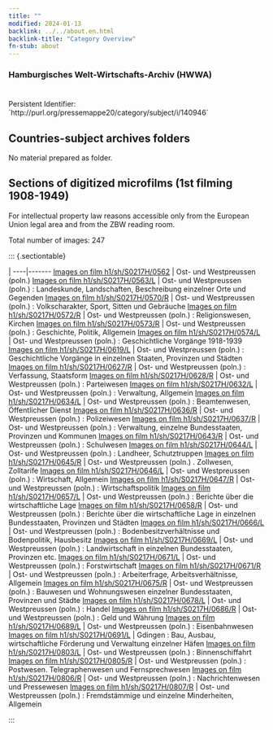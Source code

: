 ```yaml
---
title: ""
modified: 2024-01-13
backlink: ../../about.en.html
backlink-title: "Category Overview"
fn-stub: about
---
```


### Hamburgisches Welt-Wirtschafts-Archiv (HWWA)

# 

<div class="hint">Persistent Identifier: `http://purl.org/pressemappe20/category/subject/i/140946`</div>







## Countries-subject archives folders





No material prepared as folder.



<a id="filmsections" />

## Sections of digitized microfilms (1st filming 1908-1949)

<p>For intellectual property law reasons accessible only from the European Union legal area and from the ZBW reading room.</p>



<p>Total number of images: 247</p>




::: {.sectiontable}

 | 
----|-------
<a class="btn" href="https://pm20.zbw.eu/film/h1/sh/S0217H/0562" rel="nofollow">Images on film h1/sh/S0217H/0562</a> | Ost- und Westpreussen (poln.)
<a class="btn" href="https://pm20.zbw.eu/film/h1/sh/S0217H/0563/L" rel="nofollow">Images on film h1/sh/S0217H/0563/L</a> | Ost- und Westpreussen (poln.) : Landeskunde, Landschaften, Beschreibung einzelner Orte und Gegenden
<a class="btn" href="https://pm20.zbw.eu/film/h1/sh/S0217H/0570/R" rel="nofollow">Images on film h1/sh/S0217H/0570/R</a> | Ost- und Westpreussen (poln.) : Volkscharakter, Sport, Sitten und Gebräuche
<a class="btn" href="https://pm20.zbw.eu/film/h1/sh/S0217H/0572/R" rel="nofollow">Images on film h1/sh/S0217H/0572/R</a> | Ost- und Westpreussen (poln.) : Religionswesen, Kirchen
<a class="btn" href="https://pm20.zbw.eu/film/h1/sh/S0217H/0573/R" rel="nofollow">Images on film h1/sh/S0217H/0573/R</a> | Ost- und Westpreussen (poln.) : Geschichte, Politik, Allgemein
<a class="btn" href="https://pm20.zbw.eu/film/h1/sh/S0217H/0574/L" rel="nofollow">Images on film h1/sh/S0217H/0574/L</a> | Ost- und Westpreussen (poln.) : Geschichtliche Vorgänge 1918-1939
<a class="btn" href="https://pm20.zbw.eu/film/h1/sh/S0217H/0619/L" rel="nofollow">Images on film h1/sh/S0217H/0619/L</a> | Ost- und Westpreussen (poln.) : Geschichtliche Vorgänge in einzelnen Staaten, Provinzen und Städten
<a class="btn" href="https://pm20.zbw.eu/film/h1/sh/S0217H/0627/R" rel="nofollow">Images on film h1/sh/S0217H/0627/R</a> | Ost- und Westpreussen (poln.) : Verfassung, Staatsform
<a class="btn" href="https://pm20.zbw.eu/film/h1/sh/S0217H/0628/R" rel="nofollow">Images on film h1/sh/S0217H/0628/R</a> | Ost- und Westpreussen (poln.) : Parteiwesen
<a class="btn" href="https://pm20.zbw.eu/film/h1/sh/S0217H/0632/L" rel="nofollow">Images on film h1/sh/S0217H/0632/L</a> | Ost- und Westpreussen (poln.) : Verwaltung, Allgemein
<a class="btn" href="https://pm20.zbw.eu/film/h1/sh/S0217H/0634/L" rel="nofollow">Images on film h1/sh/S0217H/0634/L</a> | Ost- und Westpreussen (poln.) : Beamtenwesen, Öffentlicher Dienst
<a class="btn" href="https://pm20.zbw.eu/film/h1/sh/S0217H/0636/R" rel="nofollow">Images on film h1/sh/S0217H/0636/R</a> | Ost- und Westpreussen (poln.) : Polizeiwesen
<a class="btn" href="https://pm20.zbw.eu/film/h1/sh/S0217H/0637/R" rel="nofollow">Images on film h1/sh/S0217H/0637/R</a> | Ost- und Westpreussen (poln.) : Verwaltung, einzelne Bundesstaaten, Provinzen und Kommunen
<a class="btn" href="https://pm20.zbw.eu/film/h1/sh/S0217H/0643/R" rel="nofollow">Images on film h1/sh/S0217H/0643/R</a> | Ost- und Westpreussen (poln.) : Schulwesen
<a class="btn" href="https://pm20.zbw.eu/film/h1/sh/S0217H/0644/L" rel="nofollow">Images on film h1/sh/S0217H/0644/L</a> | Ost- und Westpreussen (poln.) : Landheer, Schutztruppen
<a class="btn" href="https://pm20.zbw.eu/film/h1/sh/S0217H/0645/R" rel="nofollow">Images on film h1/sh/S0217H/0645/R</a> | Ost- und Westpreussen (poln.) . Zollwesen, Zolltarife
<a class="btn" href="https://pm20.zbw.eu/film/h1/sh/S0217H/0646/L" rel="nofollow">Images on film h1/sh/S0217H/0646/L</a> | Ost- und Westpreussen (poln.) : Wirtschaft, Allgemein
<a class="btn" href="https://pm20.zbw.eu/film/h1/sh/S0217H/0647/R" rel="nofollow">Images on film h1/sh/S0217H/0647/R</a> | Ost- und Westpreussen (poln.) : Wirtschaftspolitik
<a class="btn" href="https://pm20.zbw.eu/film/h1/sh/S0217H/0657/L" rel="nofollow">Images on film h1/sh/S0217H/0657/L</a> | Ost- und Westpreussen (poln.) : Berichte über die wirtschaftliche Lage
<a class="btn" href="https://pm20.zbw.eu/film/h1/sh/S0217H/0658/R" rel="nofollow">Images on film h1/sh/S0217H/0658/R</a> | Ost- und Westpreussen (poln.) : Berichte über die wirtschaftliche Lage in einzelnen Bundesstaaten, Provinzen und Städten
<a class="btn" href="https://pm20.zbw.eu/film/h1/sh/S0217H/0666/L" rel="nofollow">Images on film h1/sh/S0217H/0666/L</a> | Ost- und Westpreussen (poln.) : Bodenbesitzverhältnisse und Bodenpolitik, Hausbesitz
<a class="btn" href="https://pm20.zbw.eu/film/h1/sh/S0217H/0669/L" rel="nofollow">Images on film h1/sh/S0217H/0669/L</a> | Ost- und Westpreussen (poln.) : Landwirtschaft in einzelnen Bundesstaaten, Provinzen etc.
<a class="btn" href="https://pm20.zbw.eu/film/h1/sh/S0217H/0671/L" rel="nofollow">Images on film h1/sh/S0217H/0671/L</a> | Ost- und Westpreussen (poln.) : Forstwirtschaft
<a class="btn" href="https://pm20.zbw.eu/film/h1/sh/S0217H/0671/R" rel="nofollow">Images on film h1/sh/S0217H/0671/R</a> | Ost- und Westpreussen (poln.) : Arbeiterfrage, Arbeitsverhältnisse, Allgemein
<a class="btn" href="https://pm20.zbw.eu/film/h1/sh/S0217H/0675/R" rel="nofollow">Images on film h1/sh/S0217H/0675/R</a> | Ost- und Westpreussen (poln.) : Bauwesen und Wohnungswesen einzelner Bundesstaaten, Provinzen und Städte
<a class="btn" href="https://pm20.zbw.eu/film/h1/sh/S0217H/0678/L" rel="nofollow">Images on film h1/sh/S0217H/0678/L</a> | Ost- und Westpreussen (poln.) : Handel
<a class="btn" href="https://pm20.zbw.eu/film/h1/sh/S0217H/0686/R" rel="nofollow">Images on film h1/sh/S0217H/0686/R</a> | Ost- und Westpreussen (poln.) : Geld und Währung
<a class="btn" href="https://pm20.zbw.eu/film/h1/sh/S0217H/0689/L" rel="nofollow">Images on film h1/sh/S0217H/0689/L</a> | Ost- und Westpreussen (poln.) : Eisenbahnwesen
<a class="btn" href="https://pm20.zbw.eu/film/h1/sh/S0217H/0691/L" rel="nofollow">Images on film h1/sh/S0217H/0691/L</a> | Gdingen : Bau, Ausbau, wirtschaftliche Förderung und Verwaltung einzelner Häfen
<a class="btn" href="https://pm20.zbw.eu/film/h1/sh/S0217H/0803/L" rel="nofollow">Images on film h1/sh/S0217H/0803/L</a> | Ost- und Westpreussen (poln.) : Binnenschiffahrt
<a class="btn" href="https://pm20.zbw.eu/film/h1/sh/S0217H/0805/R" rel="nofollow">Images on film h1/sh/S0217H/0805/R</a> | Ost- und Westpreussen (poln.) : Postwesen. Telegraphenwesen und Fernsprechwesen
<a class="btn" href="https://pm20.zbw.eu/film/h1/sh/S0217H/0806/R" rel="nofollow">Images on film h1/sh/S0217H/0806/R</a> | Ost- und Westpreussen (poln.) : Nachrichtenwesen und Pressewesen
<a class="btn" href="https://pm20.zbw.eu/film/h1/sh/S0217H/0807/R" rel="nofollow">Images on film h1/sh/S0217H/0807/R</a> | Ost- und Westpreussen (poln.) : Fremdstämmige und einzelne Minderheiten, Allgemein


:::
















